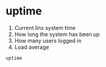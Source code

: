 # uptime

1. Current linx system time
1. How long the system has been up
1. How many users logged in
1. Load average

```shell
uptime
```
